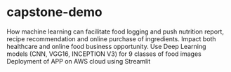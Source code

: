 # capstone-demo
How machine learning can facilitate food logging and push nutrition report, recipe recommendation and online purchase of ingredients. 
Impact both healthcare and online food business opportunity. 
Use Deep Learning models (CNN, VGG16, INCEPTION V3) for 9 classes of food images
Deployment of APP on AWS cloud using Streamlit
